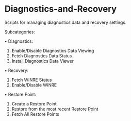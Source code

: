 # Diagnostics-and-Recovery
Scripts for managing diagnostics data and recovery settings.

Subcategories:

•	Diagnostics:
1.	Enable/Disable Diagnostics Data Viewing
2.	Fetch Diagnostics Data Status
3.	Install Diagnostics Data Viewer

•	Recovery:
1.	Fetch WINRE Status
2.	Enable/Disable WINRE

•	Restore Point:
1.	Create a Restore Point
2.	Restore from the most recent Restore Point
3.	Fetch All Restore Points


